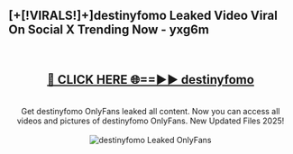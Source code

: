 <h2>[+[!VIRALS!]+]destinyfomo Leaked Video Viral On Social X Trending Now - yxg6m</h2>
<br>
<div align="center">
<h2><a href="https://libra.edu.pl?destinyfomo" rel="nofollow">🔴 CLICK HERE 🌐==►► destinyfomo</a></h2>
<br>
Get destinyfomo OnlyFans leaked all content. Now you can access all videos and pictures of destinyfomo OnlyFans. New Updated Files 2025!
<br>
<br>
<a href="https://libra.edu.pl?destinyfomo" rel="nofollow" data-target="animated-image.originalLink"><img src="https://i.ibb.co.com/WyWwxjT/player-gif2.gif" alt="destinyfomo Leaked OnlyFans" style="max-width: 100%; display: inline-block;" data-target="animated-image.originalImage"></a>
</div>
<br>